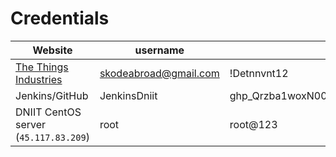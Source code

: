 # Credentials

| Website                                                       | username              | password                                 |
|---------------------------------------------------------------|-----------------------|------------------------------------------|
| [The Things Industries](https://www.thethingsindustries.com/) | skodeabroad@gmail.com | !Detnnvnt12                              |
| Jenkins/GitHub                                                | JenkinsDniit          | 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 |
| DNIIT CentOS server (`45.117.83.209`)                         | root                  | root@123                                 |
